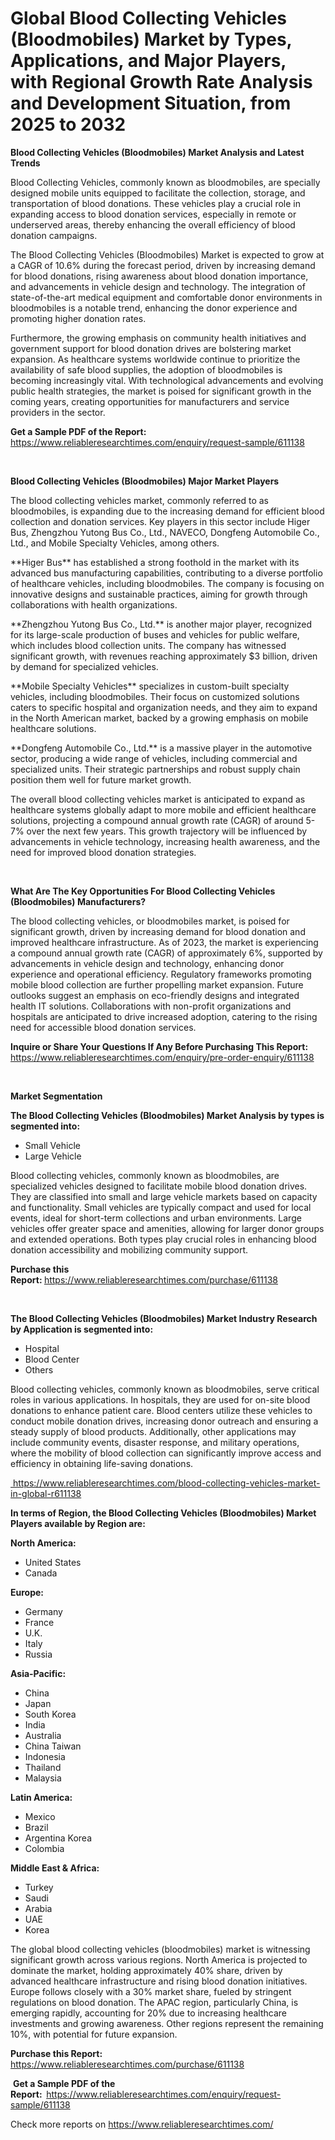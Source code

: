 <p><h1>Global Blood Collecting Vehicles (Bloodmobiles) Market by Types, Applications, and Major Players, with Regional Growth Rate Analysis and Development Situation, from 2025 to 2032</h1></p><p><strong>Blood Collecting Vehicles (Bloodmobiles) Market Analysis and Latest Trends</strong></p>
<p><p>Blood Collecting Vehicles, commonly known as bloodmobiles, are specially designed mobile units equipped to facilitate the collection, storage, and transportation of blood donations. These vehicles play a crucial role in expanding access to blood donation services, especially in remote or underserved areas, thereby enhancing the overall efficiency of blood donation campaigns.</p><p>The Blood Collecting Vehicles (Bloodmobiles) Market is expected to grow at a CAGR of 10.6% during the forecast period, driven by increasing demand for blood donations, rising awareness about blood donation importance, and advancements in vehicle design and technology. The integration of state-of-the-art medical equipment and comfortable donor environments in bloodmobiles is a notable trend, enhancing the donor experience and promoting higher donation rates.</p><p>Furthermore, the growing emphasis on community health initiatives and government support for blood donation drives are bolstering market expansion. As healthcare systems worldwide continue to prioritize the availability of safe blood supplies, the adoption of bloodmobiles is becoming increasingly vital. With technological advancements and evolving public health strategies, the market is poised for significant growth in the coming years, creating opportunities for manufacturers and service providers in the sector.</p></p>
<p><strong>Get a Sample PDF of the Report:&nbsp;</strong> <a href="https://www.reliableresearchtimes.com/enquiry/request-sample/611138?utm_campaign=3036&utm_medium=2&utm_source=Github&utm_content=ia&utm_term=23032025&utm_id=blood-collecting-vehicles-bloodmobiles">https://www.reliableresearchtimes.com/enquiry/request-sample/611138</a></p>
<p>&nbsp;</p>
<p><strong>Blood Collecting Vehicles (Bloodmobiles) Major Market Players</strong></p>
<p><p>The blood collecting vehicles market, commonly referred to as bloodmobiles, is expanding due to the increasing demand for efficient blood collection and donation services. Key players in this sector include Higer Bus, Zhengzhou Yutong Bus Co., Ltd., NAVECO, Dongfeng Automobile Co., Ltd., and Mobile Specialty Vehicles, among others.</p><p>**Higer Bus** has established a strong foothold in the market with its advanced bus manufacturing capabilities, contributing to a diverse portfolio of healthcare vehicles, including bloodmobiles. The company is focusing on innovative designs and sustainable practices, aiming for growth through collaborations with health organizations.</p><p>**Zhengzhou Yutong Bus Co., Ltd.** is another major player, recognized for its large-scale production of buses and vehicles for public welfare, which includes blood collection units. The company has witnessed significant growth, with revenues reaching approximately $3 billion, driven by demand for specialized vehicles.</p><p>**Mobile Specialty Vehicles** specializes in custom-built specialty vehicles, including bloodmobiles. Their focus on customized solutions caters to specific hospital and organization needs, and they aim to expand in the North American market, backed by a growing emphasis on mobile healthcare solutions.</p><p>**Dongfeng Automobile Co., Ltd.** is a massive player in the automotive sector, producing a wide range of vehicles, including commercial and specialized units. Their strategic partnerships and robust supply chain position them well for future market growth.</p><p>The overall blood collecting vehicles market is anticipated to expand as healthcare systems globally adapt to more mobile and efficient healthcare solutions, projecting a compound annual growth rate (CAGR) of around 5-7% over the next few years. This growth trajectory will be influenced by advancements in vehicle technology, increasing health awareness, and the need for improved blood donation strategies.</p></p>
<p>&nbsp;</p>
<p><strong>What Are The Key Opportunities For Blood Collecting Vehicles (Bloodmobiles) Manufacturers?</strong></p>
<p><p>The blood collecting vehicles, or bloodmobiles market, is poised for significant growth, driven by increasing demand for blood donation and improved healthcare infrastructure. As of 2023, the market is experiencing a compound annual growth rate (CAGR) of approximately 6%, supported by advancements in vehicle design and technology, enhancing donor experience and operational efficiency. Regulatory frameworks promoting mobile blood collection are further propelling market expansion. Future outlooks suggest an emphasis on eco-friendly designs and integrated health IT solutions. Collaborations with non-profit organizations and hospitals are anticipated to drive increased adoption, catering to the rising need for accessible blood donation services.</p></p>
<p><strong>Inquire or Share Your Questions If Any Before Purchasing This Report:</strong> <a href="https://www.reliableresearchtimes.com/enquiry/pre-order-enquiry/611138?utm_campaign=3036&utm_medium=2&utm_source=Github&utm_content=ia&utm_term=23032025&utm_id=blood-collecting-vehicles-bloodmobiles">https://www.reliableresearchtimes.com/enquiry/pre-order-enquiry/611138</a></p>
<p>&nbsp;</p>
<p><strong>Market Segmentation</strong></p>
<p><strong>The Blood Collecting Vehicles (Bloodmobiles) Market Analysis by types is segmented into:</strong></p>
<p><ul><li>Small Vehicle</li><li>Large Vehicle</li></ul></p>
<p><p>Blood collecting vehicles, commonly known as bloodmobiles, are specialized vehicles designed to facilitate mobile blood donation drives. They are classified into small and large vehicle markets based on capacity and functionality. Small vehicles are typically compact and used for local events, ideal for short-term collections and urban environments. Large vehicles offer greater space and amenities, allowing for larger donor groups and extended operations. Both types play crucial roles in enhancing blood donation accessibility and mobilizing community support.</p></p>
<p><strong>Purchase this Report:&nbsp;</strong><a href="https://www.reliableresearchtimes.com/purchase/611138?utm_campaign=3036&utm_medium=2&utm_source=Github&utm_content=ia&utm_term=23032025&utm_id=blood-collecting-vehicles-bloodmobiles">https://www.reliableresearchtimes.com/purchase/611138</a></p>
<p>&nbsp;</p>
<p><strong>The Blood Collecting Vehicles (Bloodmobiles) Market Industry Research by Application is segmented into:</strong></p>
<p><ul><li>Hospital</li><li>Blood Center</li><li>Others</li></ul></p>
<p><p>Blood collecting vehicles, commonly known as bloodmobiles, serve critical roles in various applications. In hospitals, they are used for on-site blood donations to enhance patient care. Blood centers utilize these vehicles to conduct mobile donation drives, increasing donor outreach and ensuring a steady supply of blood products. Additionally, other applications may include community events, disaster response, and military operations, where the mobility of blood collection can significantly improve access and efficiency in obtaining life-saving donations.</p></p>
<p><a href="https://www.reliableresearchtimes.com/blood-collecting-vehicles-market-in-global-r611138?utm_campaign=3036&utm_medium=2&utm_source=Github&utm_content=ia&utm_term=23032025&utm_id=blood-collecting-vehicles-bloodmobiles">&nbsp;https://www.reliableresearchtimes.com/blood-collecting-vehicles-market-in-global-r611138</a></p>
<p><strong>In terms of Region, the Blood Collecting Vehicles (Bloodmobiles) Market Players available by Region are:</strong></p>
<p>
    <p> <strong> North America: </strong>
        <ul>
            <li>United States</li>
            <li>Canada</li>
        </ul>
        </p> 
    <p> <strong> Europe: </strong>
        <ul>
            <li>Germany</li>
            <li>France</li>
            <li>U.K.</li>
            <li>Italy</li>
            <li>Russia</li>
        </ul>
        </p> 
    <p> <strong> Asia-Pacific: </strong>
        <ul>
            <li>China</li>
            <li>Japan</li>
            <li>South Korea</li>
            <li>India</li>
            <li>Australia</li>
            <li>China Taiwan</li>
            <li>Indonesia</li>
            <li>Thailand</li>
            <li>Malaysia</li>
        </ul>
        </p> 
    <p> <strong> Latin America: </strong>
        <ul>
            <li>Mexico</li>
            <li>Brazil</li>
            <li>Argentina Korea</li>
            <li>Colombia</li>
        </ul>
        </p> 
    <p> <strong> Middle East & Africa: </strong>
        <ul>
            <li>Turkey</li>
            <li>Saudi</li>
            <li>Arabia</li>
            <li>UAE</li>
            <li>Korea</li>
        </ul>
    </p>
    </p>
<p><p>The global blood collecting vehicles (bloodmobiles) market is witnessing significant growth across various regions. North America is projected to dominate the market, holding approximately 40% share, driven by advanced healthcare infrastructure and rising blood donation initiatives. Europe follows closely with a 30% market share, fueled by stringent regulations on blood donation. The APAC region, particularly China, is emerging rapidly, accounting for 20% due to increasing healthcare investments and growing awareness. Other regions represent the remaining 10%, with potential for future expansion.</p></p>
<p><strong>Purchase this Report: </strong><a href="https://www.reliableresearchtimes.com/purchase/611138?utm_campaign=3036&utm_medium=2&utm_source=Github&utm_content=ia&utm_term=23032025&utm_id=blood-collecting-vehicles-bloodmobiles">https://www.reliableresearchtimes.com/purchase/611138</a></p>
<p>&nbsp;<strong>Get a Sample PDF of the Report:&nbsp;&nbsp;</strong><a href="https://www.reliableresearchtimes.com/enquiry/request-sample/611138?utm_campaign=3036&utm_medium=2&utm_source=Github&utm_content=ia&utm_term=23032025&utm_id=blood-collecting-vehicles-bloodmobiles">https://www.reliableresearchtimes.com/enquiry/request-sample/611138</a></p>
<p><strong></strong></p>
<p>Check more reports on <a href="https://www.reliableresearchtimes.com/?utm_campaign=3036&utm_medium=2&utm_source=Github&utm_content=ia&utm_term=23032025&utm_id=blood-collecting-vehicles-bloodmobiles">https://www.reliableresearchtimes.com/</a></p>